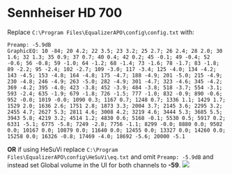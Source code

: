 # Sennheiser HD 700
Replace `C:\Program Files\EqualizerAPO\config\config.txt` with:
```
Preamp: -5.9dB
GraphicEQ: 10 -84; 20 4.2; 22 3.5; 23 3.2; 25 2.7; 26 2.4; 28 2.0; 30 1.6; 32 1.3; 35 0.9; 37 0.7; 40 0.4; 42 0.2; 45 -0.1; 49 -0.4; 52 -0.6; 56 -0.8; 59 -1.0; 64 -1.2; 68 -1.4; 73 -1.6; 78 -1.7; 83 -1.8; 89 -2.2; 95 -2.4; 102 -2.7; 109 -3.0; 117 -3.4; 125 -4.0; 134 -4.2; 143 -4.5; 153 -4.8; 164 -4.8; 175 -4.7; 188 -4.9; 201 -5.0; 215 -4.9; 230 -4.8; 246 -4.9; 263 -5.0; 282 -4.9; 301 -4.7; 323 -4.6; 345 -4.2; 369 -4.2; 395 -4.0; 423 -3.8; 452 -3.9; 484 -3.8; 518 -3.7; 554 -3.1; 593 -2.4; 635 -1.9; 679 -1.8; 726 -1.5; 777 -1.0; 832 -0.9; 890 -0.6; 952 -0.0; 1019 -0.0; 1090 0.3; 1167 0.7; 1248 0.7; 1336 1.1; 1429 1.7; 1529 2.0; 1636 2.6; 1751 2.8; 1873 3.3; 2004 3.7; 2145 3.6; 2295 3.2; 2455 4.7; 2627 5.3; 2811 4.6; 3008 4.2; 3219 4.6; 3444 5.3; 3685 5.5; 3943 5.8; 4219 3.2; 4514 1.2; 4830 0.6; 5168 -0.1; 5530 0.5; 5917 0.2; 6331 -5.1; 6775 -5.8; 7249 -2.8; 7756 -1.1; 8299 -0.0; 8880 0.0; 9502 0.0; 10167 0.0; 10879 0.0; 11640 0.0; 12455 0.0; 13327 0.0; 14260 0.0; 15258 0.0; 16326 -0.8; 17469 -4.0; 18692 -5.6; 20000 -5.1
```
**OR** if using HeSuVi replace `C:\Program Files\EqualizerAPO\config\HeSuVi\eq.txt` and omit `Preamp: -5.9dB` and instead set Global volume in the UI for both channels to **-59**.
![](https://raw.githubusercontent.com/jaakkopasanen/AutoEq/master/results/Innerfidelity%202017/headphoncecom/onear/Sennheiser%20HD%20700/Sennheiser%20HD%20700.png)